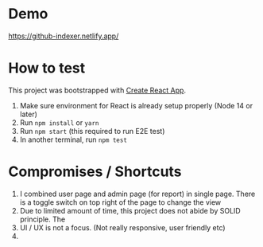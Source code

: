 # Demo

https://github-indexer.netlify.app/

# How to test

This project was bootstrapped with [Create React App](https://github.com/facebook/create-react-app).

1. Make sure environment for React is already setup properly (Node 14 or later)
1. Run `npm install` or `yarn`
1. Run `npm start` (this required to run E2E test)
1. In another terminal, run `npm test`

# Compromises / Shortcuts

1. I combined user page and admin page (for report) in single page. There is a toggle switch on top right of the page to change the view
1. Due to limited amount of time, this project does not abide by SOLID principle. The
1. UI / UX is not a focus. (Not really responsive, user friendly etc)
1.
